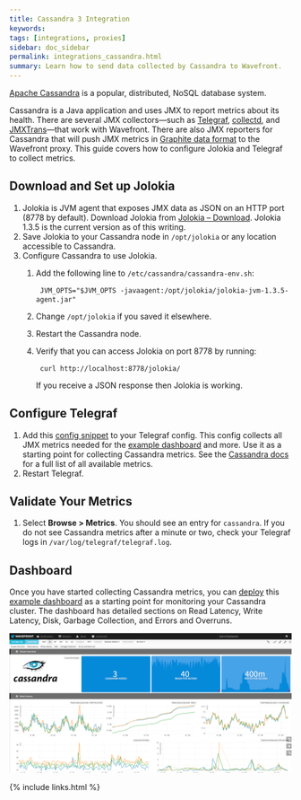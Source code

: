 ```yaml
---
title: Cassandra 3 Integration
keywords:
tags: [integrations, proxies]
sidebar: doc_sidebar
permalink: integrations_cassandra.html
summary: Learn how to send data collected by Cassandra to Wavefront.
---
```


[Apache Cassandra](http://cassandra.apache.org/) is a popular, distributed, NoSQL database system. 
 
Cassandra is a Java application and uses JMX to report metrics about its health. There are several JMX collectors&mdash;such as [Telegraf](integrations_telegraf), [collectd](https://github.com/collectd/collectd), and [JMXTrans](integrations_jmxtrans)&mdash;that work with Wavefront. There are also JMX reporters for Cassandra that will push JMX metrics in [Graphite data format](integrations_graphite) to the Wavefront proxy. This guide covers how to configure Jolokia and Telegraf to collect metrics.
 
## Download and Set up Jolokia

1. Jolokia is JVM agent that exposes JMX data as JSON on an HTTP port (8778 by default). Download Jolokia from [Jolokia – Download](https://jolokia.org/download.html). Jolokia 1.3.5 is the current version as of this writing.
1. Save Jolokia to your Cassandra node in `/opt/jolokia` or any location accessible to Cassandra.
1. Configure Cassandra to use Jolokia.
    1. Add the following line to `/etc/cassandra/cassandra-env.sh`:

            JVM_OPTS="$JVM_OPTS -javaagent:/opt/jolokia/jolokia-jvm-1.3.5-agent.jar"
    1. Change `/opt/jolokia` if you saved it elsewhere.
    1. Restart the Cassandra node.
    1. Verify that you can access Jolokia on port 8778 by running:

            curl http://localhost:8778/jolokia/

       If you receive a JSON response then Jolokia is working.

## Configure Telegraf

1. Add this [config snippet](https://raw.githubusercontent.com/wavefrontHQ/integrations/master/cassandra3/telegraf/10-cassandra.conf) to your Telegraf config. This config collects all JMX metrics needed for the [example dashboard](#dashboard) and more. Use it as a starting point for collecting Cassandra metrics. See the [Cassandra docs](https://wiki.apache.org/cassandra/Metrics) for a full list of all available metrics.
2. Restart Telegraf. 

## Validate Your Metrics
1. Select **Browse > Metrics**. You should see an entry for `cassandra`. If you do not see Cassandra metrics after a minute or two, check your Telegraf logs in `/var/log/telegraf/telegraf.log`.
 
## Dashboard
Once you have started collecting Cassandra metrics, you can [deploy](dashboards_managing#deploying-a-dashboard) this [example dashboard](https://raw.githubusercontent.com/wavefrontHQ/integrations/master/cassandra3/dashboards/cassandra-telegraf.json) as a starting point for monitoring your Cassandra cluster. The dashboard has detailed sections on Read Latency, Write Latency, Disk, Garbage Collection, and Errors and Overruns.

![cassandra db](images/db_cassandra.png)

{% include links.html %}
